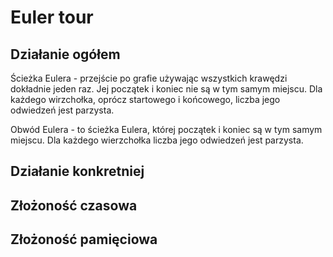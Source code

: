 # Euler tour

## Działanie ogółem
Ścieżka Eulera - przejście po grafie używając wszystkich krawędzi dokładnie jeden raz. Jej początek i koniec nie są w tym samym miejscu. Dla każdego wirzchołka, oprócz startowego i końcowego, liczba jego odwiedzeń jest parzysta.

Obwód Eulera - to ścieżka Eulera, której początek i koniec są w tym samym miejscu. Dla każdego wierzchołka liczba jego odwiedzeń jest parzysta.

## Działanie konkretniej


## Złożoność czasowa


## Złożoność pamięciowa

